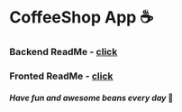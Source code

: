 # CoffeeShop App ☕️

### Backend ReadMe - [click](backend/README.md)
### Fronted ReadMe - [click](frontend/README.md)

#### _Have fun and awesome beans every day_ 🥳
